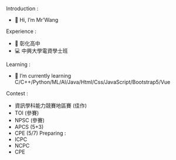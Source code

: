 Introduction :
- 👋 Hi, I’m Mr'Wang

Experience :                                                      
- 🥇 彰化高中                                                
- 💻 中興大學電資學士班

Learning : 
- 🌱 I’m currently learning C/C++/Python/ML/AI/Java/Html/Css/JavaScript/Bootstrap5/Vue

Contest :
- 資訊學科能力競賽地區賽 (佳作)
- TOI (參賽)
- NPSC (參賽)
- APCS (5+3)
- CPE (5/7)
Preparing :
- ICPC
- NCPC
- CPE

